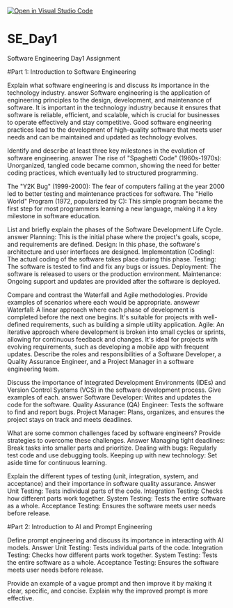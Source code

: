 [![Open in Visual Studio Code](https://classroom.github.com/assets/open-in-vscode-2e0aaae1b6195c2367325f4f02e2d04e9abb55f0b24a779b69b11b9e10269abc.svg)](https://classroom.github.com/online_ide?assignment_repo_id=15574145&assignment_repo_type=AssignmentRepo)
# SE_Day1
Software Engineering Day1 Assignment

#Part 1: Introduction to Software Engineering

Explain what software engineering is and discuss its importance in the technology industry.
answer
Software engineering is the application of engineering principles to the design, development, and maintenance of software. It is important in the technology industry because it ensures that software is reliable, efficient, and scalable, which is crucial for businesses to operate effectively and stay competitive. Good software engineering practices lead to the development of high-quality software that meets user needs and can be maintained and updated as technology evolves.

Identify and describe at least three key milestones in the evolution of software engineering.
answer
The rise of "Spaghetti Code" (1960s-1970s): Unorganized, tangled code became common, showing the need for better coding practices, which eventually led to structured programming.

The "Y2K Bug" (1999-2000): The fear of computers failing at the year 2000 led to better testing and maintenance practices for software.
The "Hello World" Program (1972, popularized by C): This simple program became the first step for most programmers learning a new language, making it a key milestone in software education.

List and briefly explain the phases of the Software Development Life Cycle.
answer
Planning: This is the initial phase where the project's goals, scope, and requirements are defined.
Design: In this phase, the software's architecture and user interfaces are designed.
Implementation (Coding): The actual coding of the software takes place during this phase.
Testing: The software is tested to find and fix any bugs or issues.
Deployment: The software is released to users or the production environment.
Maintenance: Ongoing support and updates are provided after the software is deployed.

Compare and contrast the Waterfall and Agile methodologies. Provide examples of scenarios where each would be appropriate.
answewr
Waterfall: A linear approach where each phase of development is completed before the next one begins. It's suitable for projects with well-defined requirements, such as building a simple utility application.
Agile: An iterative approach where development is broken into small cycles or sprints, allowing for continuous feedback and changes. It's ideal for projects with evolving requirements, such as developing a mobile app with frequent updates.
Describe the roles and responsibilities of a Software Developer, a Quality Assurance Engineer, and a Project Manager in a software engineering team.


Discuss the importance of Integrated Development Environments (IDEs) and Version Control Systems (VCS) in the software development process. Give examples of each.
answer
Software Developer: Writes and updates the code for the software.
Quality Assurance (QA) Engineer: Tests the software to find and report bugs.
Project Manager: Plans, organizes, and ensures the project stays on track and meets deadlines.

What are some common challenges faced by software engineers? Provide strategies to overcome these challenges.
Answer
Managing tight deadlines: Break tasks into smaller parts and prioritize.
Dealing with bugs: Regularly test code and use debugging tools.
Keeping up with new technology: Set aside time for continuous learning.

Explain the different types of testing (unit, integration, system, and acceptance) and their importance in software quality assurance.
Answer
Unit Testing: Tests individual parts of the code.
Integration Testing: Checks how different parts work together.
System Testing: Tests the entire software as a whole.
Acceptance Testing: Ensures the software meets user needs before release.


#Part 2: Introduction to AI and Prompt Engineering


Define prompt engineering and discuss its importance in interacting with AI models.
Answer
Unit Testing: Tests individual parts of the code.
Integration Testing: Checks how different parts work together.
System Testing: Tests the entire software as a whole.
Acceptance Testing: Ensures the software meets user needs before release.

Provide an example of a vague prompt and then improve it by making it clear, specific, and concise. Explain why the improved prompt is more effective.
